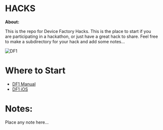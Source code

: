 HACKS
=========

**About:**

This is the repo for Device Factory Hacks. This is the place to start if you are participating in a hackathon, or just have a great hack to share. Feel free to make a subdirectory for your hack and add some notes...

![DF1](https://raw.githubusercontent.com/devicefactory/share/master/media/df1/df1.png)


Where to Start
==============

* [DF1 Manual](https://github.com/devicefactory/df1-manual)
* [DF1 iOS](https://github.com/devicefactory/df1-ios)


Notes:
======

Place any note here...
